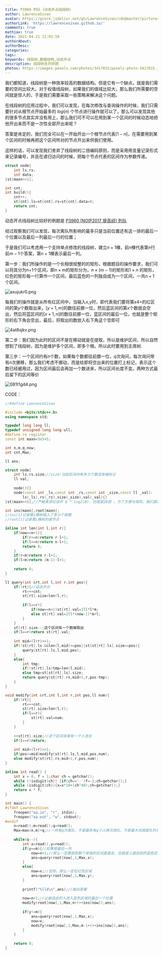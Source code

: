 ```yaml
---
title: P3960 列队（动态开点线段树）
author: LawrenceSivan
avatar: https://gcore.jsdelivr.net/gh/LawrenceSivan/cdn@master/pictures/avatar.jpg
authorLink: 'https://lawrencesivan.github.io/'
comments: true
mathjax: true
date: 2021-04-21 21:03:59
authorAbout:
authorDesc:
categories:
tags:
keywords: 线段树,数据结构,动态开点
description: 线段树合并好题
photos: https://images.pexels.com/photos/3417015/pexels-photo-3417015.jpeg?auto=compress&cs=tinysrgb&dpr=2&h=650&w=940
---
```


我们都知道，线段树是一种效率较高的数据结构。但是它有一个缺点，就是我们需要的空间比较大。对于权值线段树，如果我们的值域比较大，那么我们所需要的空间就是惊人的，于是我们需要采取一些策略来解决这个问题。

在线段树的应用过程中，我们可以发现，在每次修改与查询操作的时候，我们只需要针对从根节点开始最多的 $log(n)$ 个节点进行操作就可以了，那么可以发现其他的很多节点其实并没有用上，那么我们可不可以在用到某一个区间的时候动态地把他开出来而不是一次性全部开出来呢？

答案是肯定的，我们完全可以在一开始开出一个根节点代表$[1-n]$，在需要用到某个区间的时候再把这个区间所对的节点开出来供我们使用。

这样的话，可以发现我们舍弃了线段树的二倍编码原则，而是采用用变量记录形式来记录编号，并且在递归访问的时候，把每个节点代表的区间作为参数传递。


```cpp
struct node{
	int ls,rs;
	int data;
}st[maxn<<1];

int cnt;
int build(){
	cnt++;
	st[cnt].ls=st[cnt].rs=st[cnt].data=0;
	return cnt;
}
```

动态开点线段树比较好的例题是 [P3960 [NOIP2017 提高组] 列队](https://www.luogu.com.cn/problem/P3960)

经过观察我们可以发现，每次离队所影响的最多只是当前位置还有这一排的最后一个位置以及最后一列最后一行的位置；

于是我们可以考虑用一个支持单点修改的线段树，建立$n + 1$棵，前$n$棵代表第$n$行前$m - 1$个答案，第$n+1$棵表示最后一列。

第一步：我们所操作的是一个长相很规整的的矩形，根据题目的操作要求，我们可以将其分为n+1个区间，即$n \times m$的矩形分为，$n \times (m-1)$的矩形和$1 \times n$ 的矩形，红色的矩形每一行算作一个区间，最后蓝色的一列独自成为一个区间，一共$n+1$个区间。

![axujukr0.png](https://i.loli.net/2021/06/02/QyPMTo369ezxNLr.png)

每我们的操作就是从所有红区间中，当输入x,y时，即代表我们要将第$x4=$的红区间的第$y$个数取出来，$[y+1,m]$的数往前挪一位，然后蓝区间的第$x$个数就会空出，然后将蓝区间的$[x+1,n]$的数往前挪一位，蓝区间的最后一位，也就是整个矩形的右下角会空出，最后，将取出的数放入右下角这个空即可

![4at8sjkv.png](https://i.loli.net/2021/06/02/kRbmpVPuMIfcUs4.png)

第二步：我们因为此时的区间不是在移动就是在提取，所以是维护区间，所以自然想到了线段树，因为是维护多个区间，即多个根。所以此时要用到主席树.

第三步：一个区间约有$n$个数，如果每个数都往前挪一位，$q$次询问，每次询问带有$n$次挪移，那么我们考虑不挪动，而是给即将空出来的位置打上标记，表示这个数已经被用过，因为区间最后会再加一个数进来，所以区间长度不变。两种方式最后留下的区间等价

![081t1gd4.png](https://i.loli.net/2021/06/02/jQRChYNidyUcaPp.png)

CODE：

```cpp
//#define LawrenceSivan

#include <bits/stdc++.h>
using namespace std;

typedef long long ll;
typedef unsigned long long ull;
#define re register
const int maxn=3e5+5;

int n,m,q,now;
int cnt,Max;

ll ans;

struct node{
	int ls,rs,size;//size:当前区间内有多少个数没有被标记
	ll val;
	
	node(){}
	node(const int _ls,const int _rs,const int _size,const ll _val):
		ls(_ls),rs(_rs),size(_size),val(_val){}
}st[maxn<<5];//严格来讲应该开 Q * log2(N)，也就是20倍 ，为了方便与保险，我们直接开32倍

int ins[maxn],root[maxn];
//ins[i]记录第i棵树插入了多少个新数
//root[i]记录第i棵树的根节点

inline int len(int l,int r){
	if(now==n+1){
		if(r<=n)return r-l+1;
		if(l<=n)return n-l+1;
		return 0;
	}
	if(r<m)return r-l+1;
	if(l<m)return (m-1)-l+1;
	
	return 0;
}

ll query(int &rt,int l,int r,int pos){
	if(!rt){//动态开点
		rt=++cnt;
		st[rt].size=len(l,r);
		
		if(l==r){
			if(now==n+1)st[rt].val=1ll*l*m;
			else st[rt].val=1ll*(now-1)*m+l;
		}
	}
	st[rt].size--;这个区间有一个数被取出
	if(l==r)return st[rt].val;
	
	int mid=(l+r)>>1;
	if(!st[rt].ls &&len(l,mid)>=pos||st[st[rt].ls].size>=pos){
		query(st[rt].ls,l,mid,pos);
	}
	else{
		int tmp;
		if(!st[rt].ls)tmp=len(l,mid);
		else tmp=st[st[rt].ls].size;
		return query(st[rt].rs,mid+1,r,pos-tmp);
	}
}

void modify(int &rt,int l,int r,int pos,ll num){
	if(!rt){
		rt=++cnt;
		st[rt].size=len(l,r);
		if(l==r){
			st[rt].val=num;
		}	
	}
	
	++st[rt].size;//这个区间末尾有一个人进去
	if(l==r)return;
	
	int mid=(l+r)>>1;
	if(pos<=mid)modify(st[rt].ls,l,mid,pos,num);
	else modify(st[rt].rs,mid+1,r,pos,num);
}

inline int read() {
    int x = 0, f = 1;char ch = getchar();
    while (!isdigit(ch)) {if(ch=='-')f=-1;ch=getchar();}
    while (isdigit(ch)){x=x*10+(ch^48);ch=getchar();}
    return x * f;
}

int main() {
#ifdef LawrenceSivan
    freopen("aa.in", "r", stdin);
    freopen("aa.out", "w", stdout);
#endif
	n=read();m=read();q=read();
	Max=max(n,m)+q;//一共有q次离队，于是最多有q个人再次进队，于是最大也就是队列长度加上他们本身（因为我们取出以后在位置进行标记，相当于占上了位置
	
	while(q--){
		int x=read(),y=read();
		if(y==m){//如果是最后一列
			now=n+1;//那么一定要放到那个单独的区间里面去，也就是上面说到的蓝色区域
			ans=query(root[now],1,Max,x); 
		}
		else{
			now=x;//否则，那么一定在红色区域
			ans=query(root[now],1,Max,y);
		} 
		
		printf("%lld\n",ans);//输出答案
		
		now=n+1;//让被选出的人进入蓝色区域的最后一个位置
		modify(root[now],1,Max,n+(++ins[now]),ans);
		
		if(y!=m){
			ans=query(root[now],1,Max,x);
			now=x;
			modify(root[now],1,Max,m-1+(++ins[now]),ans);
		}
	}
	
	return 0;
}
```
